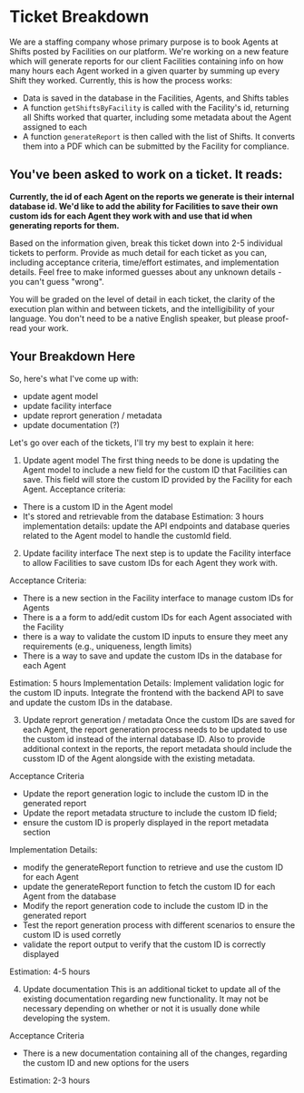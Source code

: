 # Ticket Breakdown
We are a staffing company whose primary purpose is to book Agents at Shifts posted by Facilities on our platform. We're working on a new feature which will generate reports for our client Facilities containing info on how many hours each Agent worked in a given quarter by summing up every Shift they worked. Currently, this is how the process works:

- Data is saved in the database in the Facilities, Agents, and Shifts tables
- A function `getShiftsByFacility` is called with the Facility's id, returning all Shifts worked that quarter, including some metadata about the Agent assigned to each
- A function `generateReport` is then called with the list of Shifts. It converts them into a PDF which can be submitted by the Facility for compliance.

## You've been asked to work on a ticket. It reads:

**Currently, the id of each Agent on the reports we generate is their internal database id. We'd like to add the ability for Facilities to save their own custom ids for each Agent they work with and use that id when generating reports for them.**


Based on the information given, break this ticket down into 2-5 individual tickets to perform. Provide as much detail for each ticket as you can, including acceptance criteria, time/effort estimates, and implementation details. Feel free to make informed guesses about any unknown details - you can't guess "wrong".


You will be graded on the level of detail in each ticket, the clarity of the execution plan within and between tickets, and the intelligibility of your language. You don't need to be a native English speaker, but please proof-read your work.

## Your Breakdown Here
So, here's what I've come up with:
- update agent model
- update facility interface
- update reprort generation / metadata
- update documentation (?)

Let's go over each of the tickets, I'll try my best to explain it here:
1. Update agent model
The first thing needs to be done is updating the Agent model to include a new field for the custom ID that Facilities can save. This field will store the custom ID provided by the Facility for each Agent.
Acceptance criteria: 
- There is a custom ID in the Agent model
- It's stored and retrievable from the database
Estimation: 3 hours
implementation details:
update the API endpoints and database queries related to the Agent model to handle the customId field.

2. Update facility interface
The next step is to update the Facility interface to allow Facilities to save custom IDs for each Agent they work with.

Acceptance Criteria:
- There is a new section in the Facility interface to manage custom IDs for Agents
- There is a a form to add/edit custom IDs for each Agent associated with the Facility
- there is a way to validate the custom ID inputs to ensure they meet any requirements (e.g., uniqueness, length limits)
- There is a way to save and update the custom IDs in the database for each Agent

Estimation: 5 hours
Implementation Details:
Implement validation logic for the custom ID inputs.
Integrate the frontend with the backend API to save and update the custom IDs in the database.

3. Update reprort generation / metadata
Once the custom IDs are saved for each Agent, the report generation process needs to be updated to use the custom id instead of the internal database ID. Also to provide additional context in the reports, the report metadata should include the cusstom ID of the Agent alongside with the existing metadata.

Acceptance Criteria
- Update the report generation logic to include the custom ID in the generated report
- Update the report metadata structure to include the custom ID field;
- ensure the custom ID is properly displayed in the report metadata section

Implementation Details:
- modify the generateReport function to retrieve and use the custom ID for each Agent
- update the generateReport function to fetch the custom ID for each Agent from the database
- Modify the report generation code to include the custom ID in the generated report
- Test the report generation process with different scenarios to ensure the custom ID is used corretly
- validate the report output to verify that the custom ID is correctly displayed

Estimation: 4-5 hours

4. Update documentation
This is an additional ticket to update all of the existing documentation regarding new functionality. It may not be necessary depending on whether or not it is usually done while developing the system.

Acceptance Criteria
- There is a new documentation containing all of the changes, regarding the custom ID and new options for the users

Estimation: 2-3 hours
